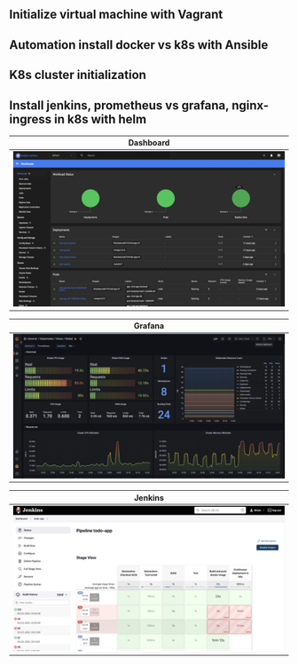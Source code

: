 ## Initialize virtual machine with Vagrant
## Automation install docker vs k8s with Ansible
## K8s cluster initialization
## Install jenkins, prometheus vs grafana, nginx-ingress in k8s with helm

|                                        Dashboard                                        |
| :--------------------------------------------------------------------------------: | 
| ![](./images/k8s-dashboard.png) | 

|                                        Grafana                                        |
| :--------------------------------------------------------------------------------: | 
| ![](./images/grafana.png) | 

|                                        Jenkins                                        |
| :--------------------------------------------------------------------------------: | 
| ![](./images/jenkins.png) | 
